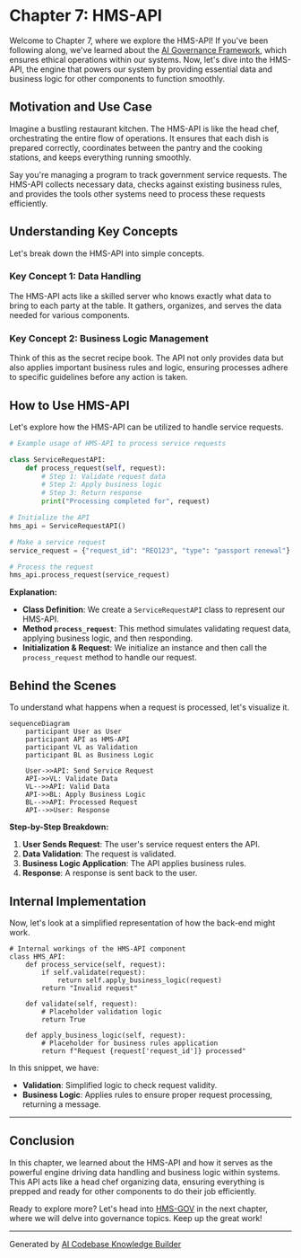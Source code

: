 # Chapter 7: HMS-API

Welcome to Chapter 7, where we explore the HMS-API! If you've been following along, we've learned about the [AI Governance Framework](06_ai_governance_framework_.md), which ensures ethical operations within our systems. Now, let's dive into the HMS-API, the engine that powers our system by providing essential data and business logic for other components to function smoothly.

## Motivation and Use Case

Imagine a bustling restaurant kitchen. The HMS-API is like the head chef, orchestrating the entire flow of operations. It ensures that each dish is prepared correctly, coordinates between the pantry and the cooking stations, and keeps everything running smoothly.

Say you're managing a program to track government service requests. The HMS-API collects necessary data, checks against existing business rules, and provides the tools other systems need to process these requests efficiently.

## Understanding Key Concepts

Let's break down the HMS-API into simple concepts.

### Key Concept 1: Data Handling

The HMS-API acts like a skilled server who knows exactly what data to bring to each party at the table. It gathers, organizes, and serves the data needed for various components.

### Key Concept 2: Business Logic Management

Think of this as the secret recipe book. The API not only provides data but also applies important business rules and logic, ensuring processes adhere to specific guidelines before any action is taken.

## How to Use HMS-API

Let's explore how the HMS-API can be utilized to handle service requests.

```python
# Example usage of HMS-API to process service requests

class ServiceRequestAPI:
    def process_request(self, request):
        # Step 1: Validate request data
        # Step 2: Apply business logic
        # Step 3: Return response
        print("Processing completed for", request)

# Initialize the API
hms_api = ServiceRequestAPI()

# Make a service request
service_request = {"request_id": "REQ123", "type": "passport renewal"}

# Process the request
hms_api.process_request(service_request)
```

**Explanation:**

- **Class Definition**: We create a `ServiceRequestAPI` class to represent our HMS-API.
- **Method `process_request`**: This method simulates validating request data, applying business logic, and then responding.
- **Initialization & Request**: We initialize an instance and then call the `process_request` method to handle our request.

## Behind the Scenes

To understand what happens when a request is processed, let's visualize it.

```mermaid
sequenceDiagram
    participant User as User
    participant API as HMS-API
    participant VL as Validation
    participant BL as Business Logic

    User->>API: Send Service Request
    API->>VL: Validate Data
    VL-->>API: Valid Data
    API->>BL: Apply Business Logic
    BL-->>API: Processed Request
    API-->>User: Response
```

**Step-by-Step Breakdown:**

1. **User Sends Request**: The user's service request enters the API.
2. **Data Validation**: The request is validated.
3. **Business Logic Application**: The API applies business rules.
4. **Response**: A response is sent back to the user.

## Internal Implementation

Now, let's look at a simplified representation of how the back-end might work.

```plaintext
# Internal workings of the HMS-API component
class HMS_API:
    def process_service(self, request):
        if self.validate(request):
            return self.apply_business_logic(request)
        return "Invalid request"

    def validate(self, request):
        # Placeholder validation logic
        return True

    def apply_business_logic(self, request):
        # Placeholder for business rules application
        return f"Request {request['request_id']} processed"
```

In this snippet, we have:

- **Validation**: Simplified logic to check request validity.
- **Business Logic**: Applies rules to ensure proper request processing, returning a message.

---

## Conclusion

In this chapter, we learned about the HMS-API and how it serves as the powerful engine driving data handling and business logic within systems. This API acts like a head chef organizing data, ensuring everything is prepped and ready for other components to do their job efficiently.

Ready to explore more? Let's head into [HMS-GOV](08_hms_gov_.md) in the next chapter, where we will delve into governance topics. Keep up the great work!

---

Generated by [AI Codebase Knowledge Builder](https://github.com/The-Pocket/Tutorial-Codebase-Knowledge)